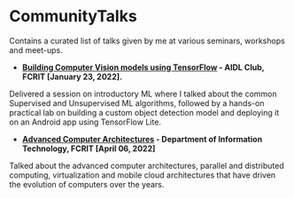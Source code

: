 # CommunityTalks
Contains a curated list of talks given by me at various seminars, workshops and meet-ups.

- **[Building Computer Vision models using TensorFlow](https://github.com/NSTiwari/CommunityTalks/blob/main/Building%20Computer%20Visions%20models%20using%20TensorFlow.pdf) - AIDL Club, FCRIT [January 23, 2022].**

Delivered a session on introductory ML where I talked about the common Supervised and Unsupervised ML algorithms, followed by a hands-on practical lab on building a custom object detection model and deploying it on an Android app using TensorFlow Lite.

- **[Advanced Computer Architectures](https://github.com/NSTiwari/CommunityTalks/blob/main/Advanced%20Computer%20Architectures.pdf) - Department of Information Technology, FCRIT [April 06, 2022]**

Talked about the advanced computer architectures, parallel and distributed computing, virtualization and mobile cloud architectures that have driven the evolution of computers over the years.
